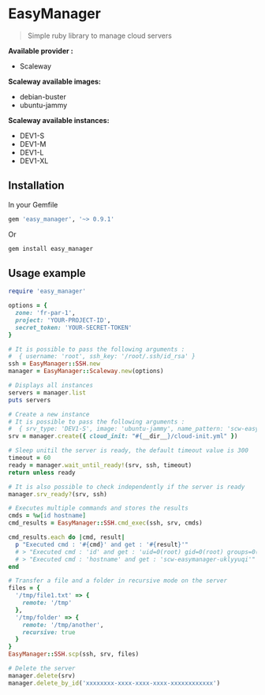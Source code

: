 # EasyManager

> Simple ruby library to manage cloud servers

**Available provider :**
* Scaleway

**Scaleway available images:**
* debian-buster
* ubuntu-jammy

**Scaleway available instances:**
* DEV1-S
* DEV1-M
* DEV1-L
* DEV1-XL

## Installation

In your Gemfile
```ruby
gem 'easy_manager', '~> 0.9.1'
```

Or
```bash
gem install easy_manager
```

## Usage example

```ruby
require 'easy_manager'

options = {
  zone: 'fr-par-1',
  project: 'YOUR-PROJECT-ID',
  secret_token: 'YOUR-SECRET-TOKEN'
}

# It is possible to pass the following arguments :
#  { username: 'root', ssh_key: '/root/.ssh/id_rsa' }
ssh = EasyManager::SSH.new
manager = EasyManager::Scaleway.new(options)

# Displays all instances
servers = manager.list
puts servers

# Create a new instance
# It is possible to pass the following arguments :
#  { srv_type: 'DEV1-S', image: 'ubuntu-jammy', name_pattern: 'scw-easymanager-__RANDOM__', cloud_init: false }
srv = manager.create({ cloud_init: "#{__dir__}/cloud-init.yml" })

# Sleep unitil the server is ready, the default timeout value is 300
timeout = 60 
ready = manager.wait_until_ready!(srv, ssh, timeout)
return unless ready

# It is also possible to check independently if the server is ready
manager.srv_ready?(srv, ssh)

# Executes multiple commands and stores the results
cmds = %w[id hostname]
cmd_results = EasyManager::SSH.cmd_exec(ssh, srv, cmds)

cmd_results.each do |cmd, result|
  p "Executed cmd : '#{cmd}' and get : '#{result}'"
  # > "Executed cmd : 'id' and get : 'uid=0(root) gid=0(root) groups=0(root)'"
  # > "Executed cmd : 'hostname' and get : 'scw-easymanager-uklyyuqi'"
end

# Transfer a file and a folder in recursive mode on the server
files = {
  '/tmp/file1.txt' => {
    remote: '/tmp'
  },
  '/tmp/folder' => {
    remote: '/tmp/another',
    recursive: true
  }
}
EasyManager::SSH.scp(ssh, srv, files)

# Delete the server
manager.delete(srv)
manager.delete_by_id('xxxxxxxx-xxxx-xxxx-xxxx-xxxxxxxxxxxx')
```